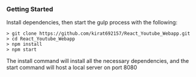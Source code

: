 ### Getting Started

Install dependencies, then start the gulp process with the following:

```
> git clone https://github.com/kirat692157/React_Youtube_Webapp.git
> cd React_Youtube_Webapp
> npm install
> npm start
```

The install command will install all the necessary dependencies, and the start command will host a local server on port 8080
